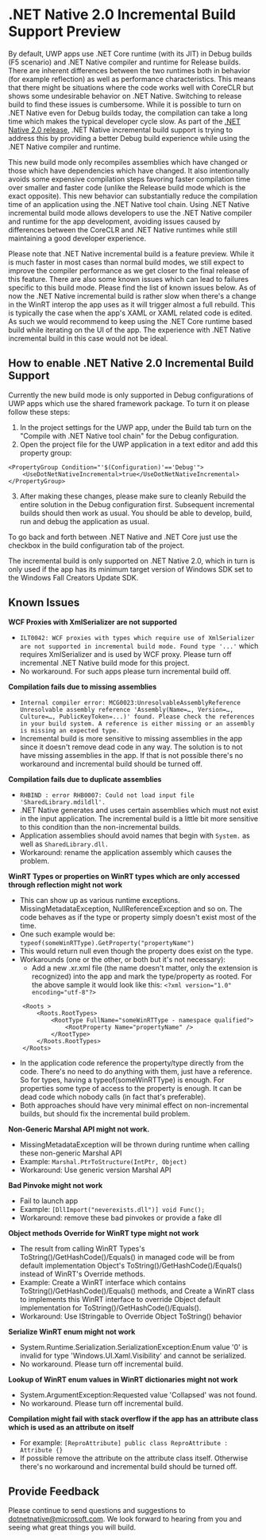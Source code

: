 # .NET Native 2.0 Incremental Build Support Preview

By default, UWP apps use .NET Core runtime (with its JIT) in Debug builds (F5 scenario) and .NET Native compiler and runtime for Release builds. There are inherent differences between the two runtimes both in behavior (for example reflection) as well as performance characteristics. This means that there might be situations where the code works well with CoreCLR but shows some undesirable behavior on .NET Native. Switching to release build to find these issues is cumbersome.
While it is possible to turn on .NET Native even for Debug builds today, the compilation can take a long time which makes the typical developer cycle slow.  As part of the [.NET Native 2.0 release](README.md), .NET Native incremental build support is trying to address this by providing a better Debug build experience while using the .NET Native compiler and runtime.

This new build mode only recompiles assemblies which have changed or those which have dependencies which have changed. It also intentionally avoids some expensive compilation steps favoring faster compilation time over smaller and faster code (unlike the Release build mode which is the exact opposite). This new behavior can substantially reduce the compilation time of an application using the .NET Native tool chain.
Using .NET Native incremental build mode allows developers to use the .NET Native compiler and runtime for the app development, avoiding issues caused by differences between the CoreCLR and .NET Native runtimes while still maintaining a good developer experience.

Please note that .NET Native incremental build is a feature preview. While it is much faster in most cases than normal build modes, we still expect to improve the compiler performance as we get closer to the final release of this feature. There are also some known issues which can lead to failures specific to this build mode. Please find the list of known issues below.
As of now the .NET Native incremental build is rather slow when there's a change in the WinRT interop the app uses as it will trigger almost a full rebuild. This is typically the case when the app's XAML or XAML related code is edited. As such we would recommend to keep using the .NET Core runtime based build while iterating on the UI of the app. The experience with .NET Native incremental build in this case would not be ideal.

## How to enable .NET Native 2.0 Incremental Build Support

Currently the new build mode is only supported in Debug configurations of UWP apps which use the shared framework package. To turn it on please follow these steps:
1. In the project settings for the UWP app, under the Build tab turn on the "Compile with .NET Native tool chain" for the Debug configuration.
2. Open the project file for the UWP application in a text editor and add this property group:

```
<PropertyGroup Condition="'$(Configuration)'=='Debug'">
    <UseDotNetNativeIncremental>true</UseDotNetNativeIncremental>
</PropertyGroup>
```
3. After making these changes, please make sure to cleanly Rebuild the entire solution in the Debug configuration first. Subsequent incremental builds should then work as usual. You should be able to develop, build, run and debug the application as usual. 

To go back and forth between .NET Native and .NET Core just use the checkbox in the build configuration tab of the project.

The incremental build is only supported on .NET Native 2.0, which in turn is only used if the app has its minimum target version of Windows SDK set to the Windows Fall Creators Update SDK.

## Known Issues

**WCF Proxies with XmlSerializer are not supported**
- ```ILT0042: WCF proxies with types which require use of XmlSerializer are not supported in incremental build mode. Found type '...'``` which requires XmlSerializer and is used by WCF proxy. Please turn off incremental .NET Native build mode for this project.
- No workaround.  For such apps please turn incremental build off.

**Compilation fails due to missing assemblies**
- ```Internal compiler error: MCG0023:UnresolvableAssemblyReference Unresolvable assembly reference 'Assembly(Name=…, Version=…, Culture=…, PublicKeyToken=...)' found. Please check the references in your build system. A reference is either missing or an assembly is missing an expected type.```
- Incremental build is more sensitive to missing assemblies in the app since it doesn't remove dead code in any way. The solution is to not have missing assemblies in the app. If that is not possible there's no workaround and incremental build should be turned off.

**Compilation fails due to duplicate assemblies**
- ```RHBIND : error RHB0007: Could not load input file 'SharedLibrary.mdildll'.```
- .NET Native generates and uses certain assemblies which must not exist in the input application. The incremental build is a little bit more sensitive to this condition than the non-incremental builds.
- Application assemblies should avoid names that begin with ```System.``` as well as ```SharedLibrary.dll.```
- Workaround: rename the application assembly which causes the problem.

**WinRT Types or properties on WinRT types which are only accessed through reflection might not work**
- This can show up as various runtime exceptions. MissingMetadataException, NullReferenceException and so on.  The code behaves as if the type or property simply doesn't exist most of the time.
- One such example would be: ```typeof(someWinRTType).GetProperty("propertyName")```
- This would return null even though the property does exist on the type.
- Workarounds (one or the other, or both but it's not necessary):
    - Add a new .xr.xml file (the name doesn't matter, only the extension is recognized) into the app and mark the type/property as rooted. For the above sample it would look like this: ```<?xml version="1.0" encoding="utf-8"?>```
```
    <Roots >
        <Roots.RootTypes>
            <RootType FullName="someWinRTType - namespace qualified">
                <RootProperty Name="propertyName" />
            </RootType>
        </Roots.RootTypes>
    </Roots>
```
- In the application code reference the property/type directly from the code. There's no need to do anything with them, just have a reference. So for types, having a typeof(someWinRTType) is enough. For properties some type of access to the property is enough. It can be dead code which nobody calls (in fact that's preferable).
- Both approaches should have very minimal effect on non-incremental builds, but should fix the incremental build problem.

**Non-Generic Marshal API might not work.**
- MissingMetadataException will be thrown during runtime when calling these non-generic Marshal API
- Example: ```Marshal.PtrToStructure(IntPtr, Object)```
- Workaround: Use generic version Marshal API

**Bad Pinvoke might not work**
- Fail to launch app
- Example: ```[DllImport("neverexists.dll")] void Func();```
- Workaround: remove these bad pinvokes or provide a fake dll

**Object methods Override for WinRT type might not work**
- The result from calling WinRT Types's ToString()/GetHashCode()/Equals() in managed code will be from default implementation Object's ToString()/GetHashCode()/Equals() instead of WinRT's Override methods.
- Example: Create a WinRT interface which contains ToString()/GetHashCode()/Equals() methods, and Create a WinRT class to implements this WinRT interface to override Object default implementation for ToString()/GetHashCode()/Equals().
- Workaround: Use IStringable to Override Object ToString() behavior

**Serialize WinRT enum might not work**
- System.Runtime.Serialization.SerializationException:Enum value '0' is invalid for type 'Windows.UI.Xaml.Visibility' and cannot be serialized.
- No workaround.  Please turn off incremental build.

**Lookup of WinRT enum values in WinRT dictionaries might not work**
- System.ArgumentException:Requested value 'Collapsed' was not found.
- No workaround.  Please turn off incremental build.

**Compilation might fail with stack overflow if the app has an attribute class which is used as an attribute on itself**
- For example: ```[ReproAttribute] public class ReproAttribute : Attribute {}```
- If possible remove the attribute on the attribute class itself. Otherwise there's no workaround and incremental build should be turned off.

## Provide Feedback

Please continue to send questions and suggestions to dotnetnative@microsoft.com.  We look forward to hearing from you and seeing what great things you will build.
